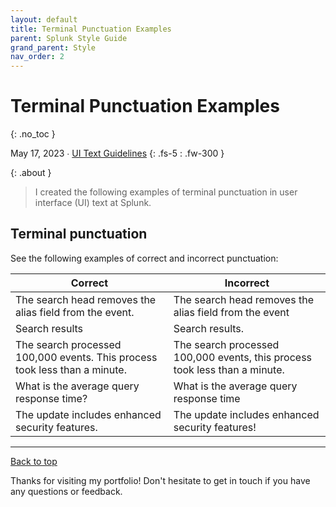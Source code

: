 ```yaml
---
layout: default
title: Terminal Punctuation Examples
parent: Splunk Style Guide
grand_parent: Style
nav_order: 2
---
```


# Terminal Punctuation Examples
{: .no_toc }

May 17, 2023 ∙ [UI Text Guidelines](https://docs.splunk.com/Documentation/StyleGuide/current/StyleGuide/UIGuidelines#Terminal_punctuation)
{: .fs-5 : .fw-300 }

{: .about }
> I created the following examples of terminal punctuation in user interface (UI) text at Splunk.

## Terminal punctuation

See the following examples of correct and incorrect punctuation:

| Correct | Incorrect |
| --- | --- |
| The search head removes the alias field from the event. | The search head removes the alias field from the event |
| Search results | Search results. |
| The search processed 100,000 events. This process took less than a minute. | The search processed 100,000 events, this process took less than a minute. |
| What is the average query response time? | What is the average query response time |
| The update includes enhanced security features. | The update includes enhanced security features! |

---

[Back to top](#top)

Thanks for visiting my portfolio! Don't hesitate to get in touch if you have any questions or feedback.
